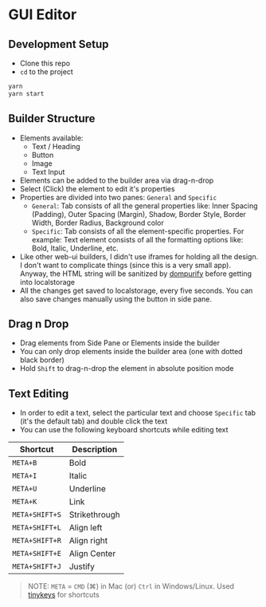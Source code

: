 # GUI Editor

## Development Setup
- Clone this repo
- `cd` to the project
```sh
yarn
yarn start
```

## Builder Structure
- Elements available:
  - Text / Heading
  - Button
  - Image
  - Text Input
- Elements can be added to the builder area via drag-n-drop
- Select (Click) the element to edit it's properties
- Properties are divided into two panes: `General` and `Specific`
  - `General`: Tab consists of all the general properties like: Inner Spacing (Padding), Outer Spacing (Margin),
  Shadow, Border Style, Border Width, Border Radius, Background color
  - `Specific`: Tab consists of all the element-specific properties. For example: Text element consists of all the formatting
  options like: Bold, Italic, Underline, etc.
- Like other web-ui builders, I didn't use iframes for holding all the design. I don't want to complicate things (since this is a very small app). Anyway, the HTML string will be sanitized by [dompurify](https://www.npmjs.com/package/dompurify) before getting into localstorage
- All the changes get saved to localstorage, every five seconds. You can also save changes manually using the button in side pane.

## Drag n Drop
- Drag elements from Side Pane or Elements inside the builder
- You can only drop elements inside the builder area (one with dotted black border)
- Hold `Shift` to drag-n-drop the element in absolute position mode

## Text Editing
- In order to edit a text, select the particular text and choose `Specific` tab (it's the default tab) and double click the text
- You can use the following keyboard shortcuts while editing text

Shortcut | Description
--------- | ------------
`META+B` | Bold
`META+I` | Italic
`META+U` | Underline
`META+K` | Link
`META+SHIFT+S` | Strikethrough
`META+SHIFT+L` | Align left
`META+SHIFT+R` | Align right
`META+SHIFT+E` | Align Center
`META+SHIFT+J` | Justify

> NOTE: `META` = `CMD` (⌘) in Mac (or) `Ctrl` in Windows/Linux. Used [tinykeys](https://jamiebuilds.github.io/tinykeys/) for shortcuts

